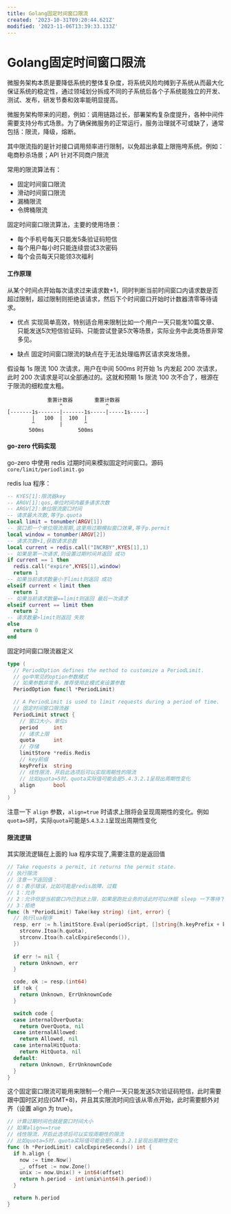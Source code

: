 ```yaml
---
title: Golang固定时间窗口限流
created: '2023-10-31T09:20:44.621Z'
modified: '2023-11-06T13:39:33.133Z'
---
```


# Golang固定时间窗口限流

微服务架构本质是要降低系统的整体复杂度，将系统风险均摊到子系统从而最大化保证系统的稳定性，通过领域划分拆成不同的子系统后各个子系统能独立的开发、测试、发布，研发节奏和效率能明显提高。

微服务架构带来的问题，例如：调用链路过长，部署架构复杂度提升，各种中间件需要支持分布式场景。为了确保微服务的正常运行，服务治理就不可或缺了，通常包括：限流，降级，熔断。

其中限流指的是针对接口调用频率进行限制，以免超出承载上限拖垮系统。例如：电商秒杀场景；API 针对不同商户限流

常用的限流算法有：
- 固定时间窗口限流
- 滑动时间窗口限流
- 漏桶限流
- 令牌桶限流

固定时间窗口限流算法，主要的使用场景：
- 每个手机号每天只能发5条验证码短信
- 每个用户每小时只能连续尝试3次密码
- 每个会员每天只能领3次福利

#### 工作原理

从某个时间点开始每次请求过来请求数+1，同时判断当前时间窗口内请求数是否超过限制，超过限制则拒绝该请求，然后下个时间窗口开始时计数器清零等待请求。

- 优点
实现简单高效，特别适合用来限制比如一个用户一天只能发10篇文章、只能发送5次短信验证码、只能尝试登录5次等场景，实际业务中此类场景非常多见。

- 缺点
固定时间窗口限流的缺点在于无法处理临界区请求突发场景。

假设每 1s 限流 100 次请求，用户在中间 500ms 时开始 1s 内发起 200 次请求，此时 200 次请求是可以全部通过的。这就和预期 1s 限流 100 次不合了，根源在于限流的细粒度太粗。
```
             重置计数器       重置计数器
                 ^              ^
[-------1s-------|-------1s-----|-----1s-----]
        |   100  |  100  |
        ^        |       ^ 
       500ms           500ms

```

#### go-zero 代码实现
go-zero 中使用 redis 过期时间来模拟固定时间窗口。源码`core/limit/periodlimit.go`

redis lua 程序：
```lua
-- KYES[1]:限流器key
-- ARGV[1]:qos,单位时间内最多请求次数
-- ARGV[2]:单位限流窗口时间
-- 请求最大次数,等于p.quota
local limit = tonumber(ARGV[1])
-- 窗口即一个单位限流周期,这里用过期模拟窗口效果,等于p.permit
local window = tonumber(ARGV[2])
-- 请求次数+1,获取请求总数
local current = redis.call("INCRBY",KYES[1],1)
-- 如果是第一次请求,则设置过期时间并返回 成功
if current == 1 then
  redis.call("expire",KYES[1],window)
  return 1
-- 如果当前请求数量小于limit则返回 成功
elseif current < limit then
  return 1
-- 如果当前请求数量==limit则返回 最后一次请求
elseif current == limit then
  return 2
-- 请求数量>limit则返回 失败
else
  return 0
end
```

固定时间窗口限流器定义
```go
type (
  // PeriodOption defines the method to customize a PeriodLimit.
  // go中常见的option参数模式
  // 如果参数非常多，推荐使用此模式来设置参数
  PeriodOption func(l *PeriodLimit)

  // A PeriodLimit is used to limit requests during a period of time.
  // 固定时间窗口限流器
  PeriodLimit struct {
    // 窗口大小，单位s
    period     int
    // 请求上限
    quota      int
    // 存储
    limitStore *redis.Redis
    // key前缀
    keyPrefix  string
    // 线性限流，开启此选项后可以实现周期性的限流
    // 比如quota=5时，quota实际值可能会是5.4.3.2.1呈现出周期性变化
    align      bool
  }
)
```
注意一下 `align` 参数，`align=true` 时请求上限将会呈现周期性的变化。例如`quota=5`时，实际`quota`可能是`5`.`4`.`3`.`2`.`1`呈现出周期性变化

#### 限流逻辑

其实限流逻辑在上面的 lua 程序实现了,需要注意的是返回值
```go
// Take requests a permit, it returns the permit state.
// 执行限流
// 注意一下返回值：
// 0：表示错误，比如可能是redis故障、过载
// 1：允许
// 2：允许但是当前窗口内已到达上限，如果是跑批业务的话此时可以休眠 sleep 一下等待下个窗口
// 3：拒绝
func (h *PeriodLimit) Take(key string) (int, error) {
  // 执行lua程序
  resp, err := h.limitStore.Eval(periodScript, []string{h.keyPrefix + key}, []string{
    strconv.Itoa(h.quota),
    strconv.Itoa(h.calcExpireSeconds()),
  })
  
  if err != nil {
    return Unknown, err
  }

  code, ok := resp.(int64)
  if !ok {
    return Unknown, ErrUnknownCode
  }

  switch code {
  case internalOverQuota:
    return OverQuota, nil
  case internalAllowed:
    return Allowed, nil
  case internalHitQuota:
    return HitQuota, nil
  default:
    return Unknown, ErrUnknownCode
  }
}
```
这个固定窗口限流可能用来限制一个用户一天只能发送5次验证码短信，此时需要跟中国时区对应(GMT+8)，并且其实限流时间应该从零点开始，此时需要额外对齐（设置 align 为 true）。

```go
// 计算过期时间也就是窗口时间大小
// 如果align==true
// 线性限流，开启此选项后可以实现周期性的限流
// 比如quota=5时，quota实际值可能会是5.4.3.2.1呈现出周期性变化
func (h *PeriodLimit) calcExpireSeconds() int {
  if h.align {
    now := time.Now()
    _, offset := now.Zone()
    unix := now.Unix() + int64(offset)
    return h.period - int(unix%int64(h.period))
  }

  return h.period
}
```

